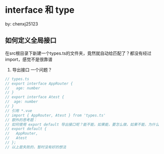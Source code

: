 # interface 和 type
  by: chenxj25123<br />
## 如何定义全局接口

  在src根目录下新建一个types.ts的文件夹，竟然就自动给匹配了？都没有经过import，感觉不是很靠谱

  1. 导出接口 一个问题？
  ``` js
  // types.ts
  // export interface AppRouter {
  //   age: number
  // }
  // export interface Atest {
  //  age: number
  // }
  // 引用 *.vue
  // import { AppRouter, Atest } from 'types.ts'
  // 额外的思考题：
  // 如何使用 export default 导出接口呢？能不能，如果能，要怎么做，如果不能，为什么？
  // export default {
  //   AppRouter,
  //   Atest
  // };
  // 以上是失败的，暂时没有好的想法
  ```